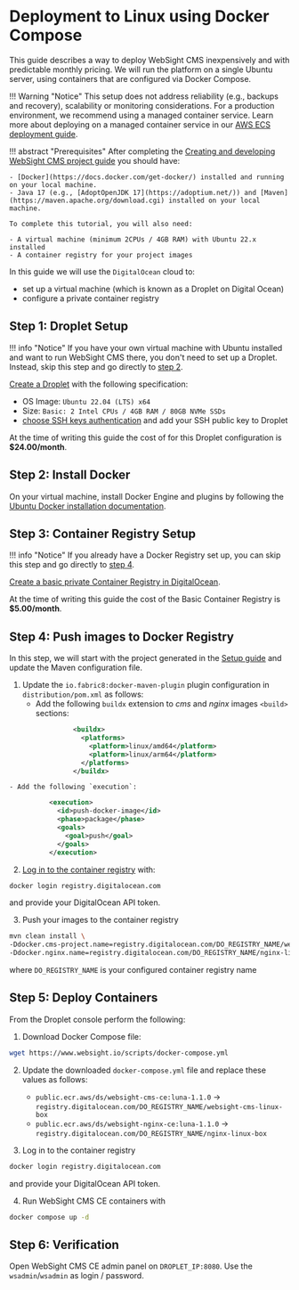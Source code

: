 # Deployment to Linux using Docker Compose

This guide describes a way to deploy WebSight CMS inexpensively and with predictable monthly pricing. We will run the platform on a single Ubuntu server, using containers that are configured via Docker Compose.

!!! Warning "Notice"
        This setup does not address reliability (e.g., backups and recovery), scalability or monitoring considerations. For a production environment, we recommend using a managed container service. Learn more about deploying on a managed container service in our [AWS ECS deployment guide](../aws-ecs/).


!!! abstract "Prerequisites"
    After completing the [Creating and developing WebSight CMS project guide](../../../developers/create-and-develop-project/) you should have:
    
    - [Docker](https://docs.docker.com/get-docker/) installed and running on your local machine.
    - Java 17 (e.g., [AdoptOpenJDK 17](https://adoptium.net/)) and [Maven](https://maven.apache.org/download.cgi) installed on your local machine.
    
    To complete this tutorial, you will also need:

    - A virtual machine (minimum 2CPUs / 4GB RAM) with Ubuntu 22.x installed
    - A container registry for your project images

In this guide we will use the `DigitalOcean` cloud to:

- set up a virtual machine (which is known as a Droplet on Digital Ocean)
- configure a private container registry

## Step 1: Droplet Setup

!!! info "Notice"
        If you have your own virtual machine with Ubuntu installed and want to run WebSight CMS there, you don't need to set up a Droplet. Instead, skip this step and go directly to [step 2](#step-2-install-docker).

[Create a Droplet](https://docs.digitalocean.com/products/droplets/how-to/create/) with the following specification:

  - OS Image: `Ubuntu 22.04 (LTS) x64`
  - Size: `Basic: 2 Intel CPUs / 4GB RAM / 80GB NVMe SSDs`
  - [choose SSH keys authentication](https://docs.digitalocean.com/products/droplets/how-to/create/#authentication) and add your SSH public key to Droplet

At the time of writing this guide the cost of for this Droplet configuration is **$24.00/month**.

## Step 2: Install Docker

On your virtual machine, install Docker Engine and plugins by following the [Ubuntu Docker installation documentation](https://docs.docker.com/engine/install/ubuntu/#install-using-the-repository).

## Step 3: Container Registry Setup

!!! info "Notice"
        If you already have a Docker Registry set up, you can skip this step and go directly to [step 4](#step-4-push-images-to-docker-registry).

[Create a basic private Container Registry in DigitalOcean](https://docs.digitalocean.com/products/container-registry/quickstart/).

At the time of writing this guide the cost of the Basic Container Registry is **$5.00/month**.

## Step 4: Push images to Docker Registry

In this step, we will start with the project generated in the [Setup guide](../../../developers/setup/) and update the Maven configuration file.

1. Update the `io.fabric8:docker-maven-plugin` plugin configuration in `distribution/pom.xml` as follows: 
    - Add the following `buildx` extension to _cms_ and _nginx_ images `<build>` sections:
```xml
                <buildx>
                  <platforms>
                    <platform>linux/amd64</platform>
                    <platform>linux/arm64</platform>
                  </platforms>
                </buildx>
```
    - Add the following `execution`:
```xml
          <execution>
            <id>push-docker-image</id>
            <phase>package</phase>
            <goals>
              <goal>push</goal>
            </goals>
          </execution>
```

2. [Log in to the container registry](https://docs.digitalocean.com/products/container-registry/how-to/use-registry-docker-kubernetes/#docker-integration) with:
```bash
docker login registry.digitalocean.com
```
and provide your DigitalOcean API token.

3. Push your images to the container registry
```bash
mvn clean install \ 
-Ddocker.cms-project.name=registry.digitalocean.com/DO_REGISTRY_NAME/websight-cms-linux-box \
-Ddocker.nginx.name=registry.digitalocean.com/DO_REGISTRY_NAME/nginx-linux-box
```
where `DO_REGISTRY_NAME` is your configured container registry name

## Step 5: Deploy Containers

From the Droplet console perform the following:

1. Download Docker Compose file:
```bash
wget https://www.websight.io/scripts/docker-compose.yml
```

2. Update the downloaded `docker-compose.yml` file and replace these values as follows:
    - `public.ecr.aws/ds/websight-cms-ce:luna-1.1.0` -> `registry.digitalocean.com/DO_REGISTRY_NAME/websight-cms-linux-box`
    - `public.ecr.aws/ds/websight-nginx-ce:luna-1.1.0` -> `registry.digitalocean.com/DO_REGISTRY_NAME/nginx-linux-box`

3. Log in to the container registry
```bash
docker login registry.digitalocean.com
```
and provide your DigitalOcean API token.

4. Run WebSight CMS CE containers with
```bash
docker compose up -d
```

## Step 6: Verification
Open WebSight CMS CE admin panel on `DROPLET_IP:8080`. Use the `wsadmin`/`wsadmin` as login / password.
